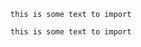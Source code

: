 ﻿<!-- import my-code-snippet -->
```
this is some text to import
```

<!-- import my-code-snippet -->
```
this is some text to import
```